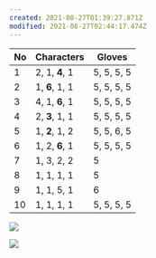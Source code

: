 ```yaml
---
created: 2021-08-27T01:39:27.871Z
modified: 2021-08-27T02:44:17.474Z
---
```

|  No | Characters  |  Gloves  |
|---|---| --- |
|   1 | 2, 1, **4**, 1  |   5, 5, 5, 5|
|   2   | 1, **6**, 1, 1|   5, 5, 5, 5 |
|  3 | 4, 1, **6**, 1|   5, 5, 5, 5|
|  4| 2, **3**, 1, 1  |   5, 5, 5, 5 |
|  5| 1, **2**, 1, 2   |   5, 5, 6, 5|
|  6 | 1, 2, **6**, 1  |   5, 5, 5, 5 |
|  7|  1, 3, 2, 2  |   5|
|  8 |  1, 1, 1, 1  |   5  |
|  9 |  1, 1, 5, 1  |   6|
| 10  |  1, 1, 1, 1 |   5, 5, 5, 5|


![](https://i.loli.net/2021/08/27/nkvVBSXqr6yIFN7.jpg)  

![](https://i.loli.net/2021/08/27/7bxwoGhDezNmTsS.jpg)  



